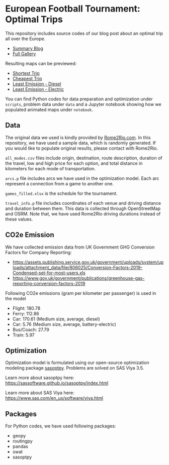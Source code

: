 # European Football Tournament: Optimal Trips

This repository includes source codes of our blog post about an optimal trip all over the Europe.

- [Summary Blog](https://blogs.sas.com/content/hiddeninsights/2019/12/03/1-tournament-12-countries-a-logistical-maze)
- [Full Gallery](https://blogs.sas.com/content/hiddeninsights/2019/12/03/fastest-cheapest-greenest-how-will-football-fans-choose-which-matches-to-attend/)

Resulting maps can be previewed:
- [Shortest Trip](https://raw.githack.com/sertalpbilal/euro2020-optimal-tour/master/notebook/map1_shortest_tour.html)
- [Cheapest Trip](https://raw.githack.com/sertalpbilal/euro2020-optimal-tour/master/notebook/map2_cheapest_tour.html)
- [Least Emission - Diesel](https://raw.githack.com/sertalpbilal/euro2020-optimal-tour/master/notebook/map3_least_emission_diesel.html)
- [Least Emission - Electric](https://raw.githack.com/sertalpbilal/euro2020-optimal-tour/master/notebook/map4_least_emission_electric.html)

You can find Python codes for data preparation and optimization under `scripts`, problem data under `data` and a Jupyter notebook showing how we populated animated maps under `notebook`.

## Data

The original data we used is kindly provided by [Rome2Rio.com](http://rome2rio.com). In this repository, we have used a sample data, which is randomly generated. If you would like to populate original results, please contact with Rome2Rio.

`all_modes.csv` files include origin, destination, route description, duration of the travel, low and high price for each option, and total distance in kilometers for each mode of transportation.

`arcs.p` file includes arcs we have used in the optimization model. Each arc represent a connection from a game to another one.

`games_filled.xlsx` is the schedule for the tournament.

`travel_info.p` file includes coordinates of each venue and driving distance and duration between them. This data is collected through OpenStreetMap and OSRM. Note that, we have used Rome2Rio driving durations instead of these values.

## CO2e Emission

We have collected emission data from UK Government GHG Conversion Factors for Company Reporting:

- https://assets.publishing.service.gov.uk/government/uploads/system/uploads/attachment_data/file/806025/Conversion-Factors-2019-Condensed-set-for-most-users.xls
- https://www.gov.uk/government/publications/greenhouse-gas-reporting-conversion-factors-2019

Following CO2e emissions (gram per kilometer per passenger) is used in the model

- Flight: 180.78
- Ferry: 112.86
- Car: 170.61 (Medium size, average, diesel)
- Car: 5.76 (Medium size, average, battery-electric)
- Bus/Coach: 27.79
- Train: 5.97

## Optimization

Optimization model is formulated using our open-source optimization modeling package [sasoptpy](ttps://github.com/sassoftware/sasoptpy). Problems are solved on SAS Viya 3.5.

Learn more about sasoptpy here: https://sassoftware.github.io/sasoptpy/index.html

Learn more about SAS Viya here: https://www.sas.com/en_us/software/viya.html

## Packages

For Python codes, we have used following packages:
- geopy
- routingpy
- pandas
- swat
- sasoptpy


